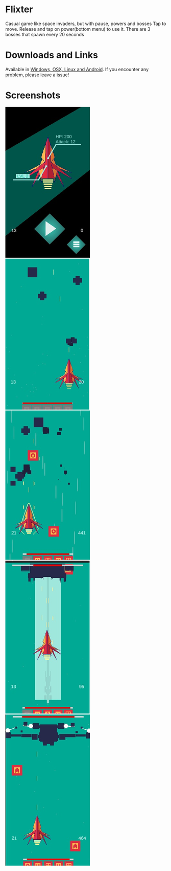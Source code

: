 # Flixter
Casual game like space invaders, but with pause, powers and bosses
Tap to move. Release and tap on power(bottom menu) to use it. There are 3 bosses that spawn every 20 seconds

# Downloads and Links
Available in [Windows, OSX, Linux and Android](https://teamon.itch.io/flixter). If you encounter any problem, please leave a issue! 

# Screenshots
![Screen1](Screenshoots/1.jpg)  
![Screen1](Screenshoots/2.jpg)  
![Screen1](Screenshoots/3.jpg)  
![Screen1](Screenshoots/4.jpg)  
![Screen1](Screenshoots/5.jpg)  
